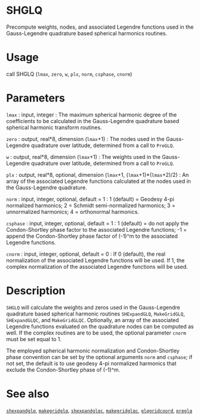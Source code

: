 # SHGLQ 

Precompute weights, nodes, and associated Legendre functions used in the Gauss-Legendre quadrature based spherical harmonics routines.

# Usage

call SHGLQ (`lmax`, `zero`, `w`, `plx`, `norm`, `csphase`, `cnorm`)

# Parameters

`lmax` : input, integer
:   The maximum spherical harmonic degree of the coefficients to be calculated in the Gauss-Legendre quadrature based spherical harmonic transform routines.

`zero` : output, real\*8, dimension (`lmax`+1)
:   The nodes used in the Gauss-Legendre quadrature over latitude, determined from a call to `PreGLQ`.

`w` : output, real\*8, dimension (`lmax`+1)
:   The weights used in the Gauss-Legendre quadrature over latitude, determined from a call to `PreGLQ`.

`plx` : output, real\*8, optional, dimension (`lmax`+1, (`lmax`+1)\*(`lmax`+2)/2)
:   An array of the associated Legendre functions calculated at the nodes used in the Gauss-Legendre quadrature. 
	
`norm` : input, integer, optional, default = 1
:   1 (default) = Geodesy 4-pi normalized harmonics; 2 = Schmidt semi-normalized harmonics; 3 = unnormalized harmonics; 4 = orthonormal harmonics.

`csphase` : input, integer, optional, default = 1
:   1 (default) = do not apply the Condon-Shortley phase factor to the associated Legendre functions; -1 = append the Condon-Shortley phase factor of (-1)^m to the associated Legendre functions.

`cnorm` : input, integer, optional, default = 0
:   If 0 (default), the real normalization of the associated Legendre functions will be used. If 1, the complex normalization of the associated Legendre functions will be used.

# Description

`SHGLQ` will calculate the weights and zeros used in the Gauss-Legendre quadrature based spherical harmonic routines `SHExpandGLQ`, `MakeGridGLQ`, `SHExpandGLQC`, and `MakeGridGLQC`. Optionally, an array of the associated Legendre functions evaluated on the quadrature nodes can be computed as well. If the complex routines are to be used, the optional parameter `cnorm` must be set equal to 1.

The employed spherical harmonic normalization and Condon-Shortley phase convention can be set by the optional arguments `norm` and `csphase`; if not set, the default is to use geodesy 4-pi normalized harmonics that exclude the Condon-Shortley phase of (-1)^m. 

# See also

[`shexpandglq`](shexpandglq.html), [`makegridglq`](makegridglq.html), [`shexpandglqc`](shexpandglqc.html), [`makegridglqc`](makegridglqc.html), [`glqgridcoord`](glqgridcoord.html), [`preglq`](preglq.html)
